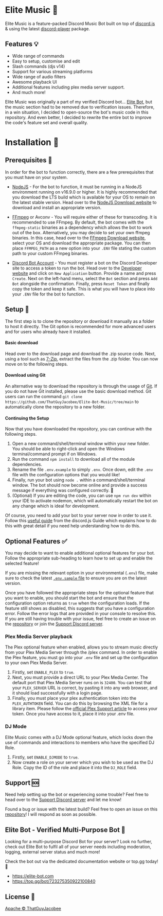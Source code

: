 # Elite Music 🎵
Elite Music is a feature-packed Discord Music Bot built on top of [discord.js](https://discord.js.org/) & using the latest [discord-player](https://discord-player.js.org/) package.

## Features 💡
- Wide range of commands
- Easy to setup, customise and edit
- Slash commands (djs v14)
- Support for various streaming platforms
- Wide range of audio filters
- Awesome playback UI
- Additional features including plex media server support.
- And much more!

Elite Music was originally a part of my verified Discord bot... [Elite Bot](https://elite-bot.com/), but the music section had to be removed due to verification issues. Therefore, in a win situation, I decided to open-source the bot's music code in this repository. And even better, I decided to rewrite the entire bot to improve the code's feature set and overall quality.

# Installation 🔌
## Prerequisites 🛂
In order for the bot to function correctly, there are a few prerequisites that you must have on your system.

- [NodeJS](https://nodejs.org/en) - For the bot to function, it must be running in a NodeJS environment running on v16.9.0 or higher. It is highly recommended that you download the LTS build which is available for your OS to remain on the latest stable version. Head over to the [NodeJS Download website](https://nodejs.org/en/download) to download and install an appropriate version.

- [FFmpeg](https://ffmpeg.org/) or Avconv - You will require either of these for transcoding. It is recommended to use FFmpeg. By default, the bot comes with the `ffmpeg-static` binaries as a dependency which allows the bot to work out of the box. Alternatively, you may decide to set your own ffmpeg binaries. In this case, head over to the [FFmpeg Download website](https://ffmpeg.org/download.html), select your OS and download the appropriate package. You can then place `FFMPEG_PATH` as a new option into your `.ENV` file stating the custom path to your custom FFmpeg binaries.

- [Discord Bot Account](https://discord.com/developers/applications) - You must register a bot on the Discord Developer site to access a token to run the bot. Head over to the [Developer website](https://discord.com/developers/applications) and click on `New Application` button. Provide a name and press `Create`. Next on the left-hand menu, select the `Bot` section and press `Add Bot` alongside the confirmation. Finally, press `Reset Token` and finally copy the token and keep it safe. This is what you will have to place into your `.ENV` file for the bot to function.

## Setup 🔧
The first step is to clone the repository or download it manually as a folder to host it directly. The Git option is recommended for more advanced users and for users who already have it installed.

#### Basic download
Head over to the download page and download the .zip source code. Next, using a tool such as [7-Zip](https://www.7-zip.org/), extract the files from the .zip folder. You can now move on to the following steps.

#### Download using Git
An alternative way to download the repository is through the usage of [Git](https://git-scm.com/). If you do not have Git installed, please use the basic download method. Git users can run the command `git clone https://github.com/ThatGuyJacobee/Elite-Bot-Music/tree/main` to automatically clone the repository to a new folder.

#### Continuing the Setup
Now that you have downloaded the repository, you can continue with the following steps.

1. Open a new command/shell/terminal window within your new folder. You should be able to right-click and open the Windows terminal/command prompt if on Windows.
2. Run the command `npm install` to download all of the module dependencies.
3. Rename the file `.env.example` to simply `.env`. Once down, edit the `.env` file with the configuration options that you would like!
4. Finally, run your bot using `node .` within a command/shell/terminal window. The bot should now become online and provide a success message if everything was configured correctly. 🎉
5. (Optional) If you are editing the code, you can use `npm run dev` within your IDE to activate nodemon, which will automatically restart the bot on any change which is ideal for development.

Of course, you need to add your bot to your server now in order to use it. Follow this [useful guide](https://discordjs.guide/preparations/adding-your-bot-to-servers.html#bot-invite-links) from the discord.js Guide which explains how to do this with great detail if you need help understanding how to do this.

## Optional Features ✅
You may decide to want to enable additional optional features for your bot. Follow the appropriate sub-heading to learn how to set up and enable the selected feature!

If you are missing the relevant option in your environmental (`.env`) file, make sure to check the latest [`.env.sample` file](https://github.com/ThatGuyJacobee/Elite-Music/blob/main/.env.example) to ensure you are on the latest version.

Once you have followed the appropriate steps for the optional feature that you want to enable, you should start the bot and ensure that the configuration option returns as `true` when the configuration loads. If the feature still shows as disabled, this suggests that you have a configuration error. Follow the error logs that are provided in your console to resolve this. If you are still having trouble with your issue, feel free to create an issue on the [repository](https://github.com/ThatGuyJacobee/Elite-Music/issues/new) or join the [Support Discord server](https://discord.elitegami.ng).

### Plex Media Server playback
The Plex optional feature when enabled, allows you to stream music directly from your Plex Media Server through the /plex command. In order to enable the Plex feature, you must go into your `.env` file and set up the configuration to your own Plex Media Server.

1. Firstly, set `ENABLE_PLEX` to `true`.
2. Next, you must provide a direct URL to your Plex Media Center. The default port that Plex Media Server runs on is `32400`. You can test that your `PLEX_SERVER` URL is correct, by pasting it into any web browser, and it should load successfully with a login page.
3. Finally, you must place your plex authentication token into the `PLEX_AUTHTOKEN` field. You can do this by browsing the XML file for a library item. Please follow the [official Plex Support article](https://support.plex.tv/articles/204059436-finding-an-authentication-token-x-plex-token/) to access your token. Once you have access to it, place it into your .env file.

### DJ Mode
Elite Music comes with a DJ Mode optional feature, which locks down the use of commands and interactions to members who have the specified DJ Role.

1. Firstly, set `ENABLE_DJMODE` to `true`.
2. Now create a role on your server which you wish to be used as the DJ Role. Copy the ID of the role and place it into the `DJ_ROLE` field.

## Support 🆘
Need help setting up the bot or experiencing some trouble? Feel free to head over to the [Support Discord server](https://discord.elitegami.ng) and let me know!

Found a bug or issue with the latest build? Feel free to open an issue on this [repository](https://github.com/ThatGuyJacobee/Elite-Music/issues/new)! I will respond as soon as possible.

## Elite Bot - Verified Multi-Purpose Bot 💪
Looking for a multi-purpose Discord Bot for your server? Look no further, check out Elite Bot to fulfil all of your server needs including moderation, logging, external server status and much more!

Check the bot out via the dedicated documentation website or top.gg today! 🚀
- https://elite-bot.com
- https://top.gg/bot/723275350922100840

## License 📄
[Apache © ThatGuyJacobee](./LICENSE.md)
